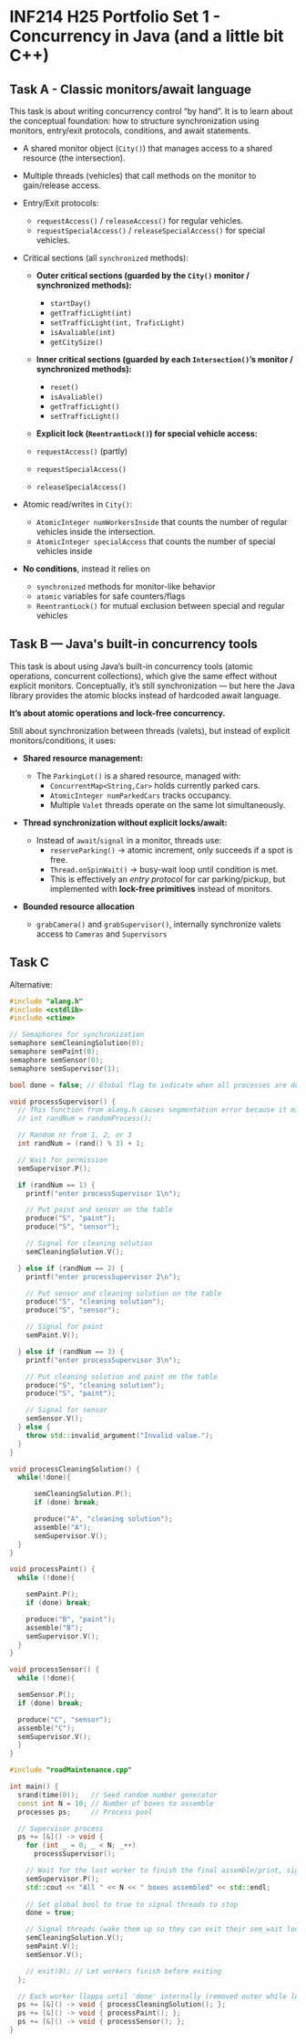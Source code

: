 # INF214 H25 Portfolio Set 1 - Concurrency in Java (and a little bit C++)

## Task A - Classic monitors/await language
This task is about writing concurrency control “by hand”. It is to learn about the conceptual foundation: how to 
structure synchronization using monitors, entry/exit protocols, conditions, and await statements.

- A shared monitor object (`City()`) that manages access to a shared resource (the intersection).


- Multiple threads (vehicles) that call methods on the monitor to gain/release access.


- Entry/Exit protocols:
    - `requestAccess()` / `releaseAccess()` for regular vehicles.
    - `requestSpecialAccess()` / `releaseSpecialAccess()` for special vehicles.


- Critical sections (all `synchronized` methods):
    - **Outer critical sections (guarded by the `City()` monitor / synchronized methods):**
        - `startDay()`
        - `getTrafficLight(int)`
        - `setTrafficLight(int, TraficLight)`
        - `isAvaliable(int)`
        - `getCitySize()`

    - **Inner critical sections (guarded by each `Intersection()`’s monitor / synchronized methods):**
        - `reset()`
        - `isAvaliable()`
        - `getTrafficLight()`
        - `setTrafficLight()`

    - **Explicit lock (`ReentrantLock()`) for special vehicle access:**
    - `requestAccess()` (partly)
    - `requestSpecialAccess()`
    - `releaseSpecialAccess()`


- Atomic read/writes in `City()`:
    - `AtomicInteger numWorkersInside` that counts the number of regular vehicles inside the intersection.
    - `AtomicInteger specialAccess` that counts the number of special vehicles inside

- **No conditions**, instead it relies on
    - `synchronized` methods for monitor-like behavior
    - `atomic` variables for safe counters/flags
    - `ReentrantLock()` for mutual exclusion between special and regular vehicles

## Task B — Java's built-in concurrency tools
This task is about using Java’s built-in concurrency tools (atomic operations, concurrent collections), which give the
same effect without explicit monitors. Conceptually, it’s still synchronization — but here the Java library provides the
atomic blocks instead of hardcoded await language.

**It’s about atomic operations and lock-free concurrency.**

Still about synchronization between threads (valets), but instead of explicit monitors/conditions, it uses:

- **Shared resource management:**
    - The `ParkingLot()` is a shared resource, managed with:
        - `ConcurrentMap<String,Car>` holds currently parked cars.
        - `AtomicInteger numParkedCars` tracks occupancy.
        - Multiple `Valet` threads operate on the same lot simultaneously.


- **Thread synchronization without explicit locks/await:**
    - Instead of `await`/`signal` in a monitor, threads use:
        - `reserveParking()` → atomic increment, only succeeds if a spot is free.
        - `Thread.onSpinWait()` → busy-wait loop until condition is met.
        - This is effectively an *entry protocol* for car parking/pickup, but implemented with **lock-free primitives**
          instead of monitors.


- **Bounded resource allocation**
    - `grabCamera()` and `grabSupervisor()`, internally synchronize valets access to `Cameras` and `Supervisors`


## Task C


Alternative: 
```cpp
#include "alang.h"
#include <cstdlib>
#include <ctime>

// Semaphores for synchronization
semaphore semCleaningSolution(0);
semaphore semPaint(0);
semaphore semSensor(0);
semaphore semSupervisor(1);

bool done = false; // Global flag to indicate when all processes are done

void processSupervisor() {
  // This function from alang.h causes segmentation error because it might not yet be initialized when called
  // int randNum = randomProcess();

  // Random nr from 1, 2, or 3
  int randNum = (rand() % 3) + 1;

  // Wait for permission
  semSupervisor.P();

  if (randNum == 1) {
    printf("enter processSupervisor 1\n");

    // Put paint and sensor on the table
    produce("S", "paint");
    produce("S", "sensor");

    // Signal for cleaning solution
    semCleaningSolution.V();

  } else if (randNum == 2) {
    printf("enter processSupervisor 2\n");

    // Put sensor and cleaning solution on the table 
    produce("S", "cleaning solution");
    produce("S", "sensor");

    // Signal for paint
    semPaint.V();

  } else if (randNum == 3) {
    printf("enter processSupervisor 3\n");

    // Put cleaning solution and paint on the table
    produce("S", "cleaning solution");
    produce("S", "paint");

    // Signal for sensor
    semSensor.V();
  } else {
    throw std::invalid_argument("Invalid value.");
  }
}

void processCleaningSolution() {
  while(!done){

      semCleaningSolution.P();
      if (done) break; 

      produce("A", "cleaning solution");
      assemble("A");
      semSupervisor.V();
  }
}

void processPaint() {
  while (!done){

    semPaint.P();
    if (done) break; 

    produce("B", "paint");
    assemble("B");
    semSupervisor.V();
  }
}

void processSensor() {
  while (!done){

  semSensor.P();
  if (done) break; 

  produce("C", "sensor");
  assemble("C");
  semSupervisor.V();
  }
}
```

```cpp
#include "roadMaintenance.cpp"

int main() {
  srand(time(0));   // Seed random number generator
  const int N = 10; // Number of boxes to assemble
  processes ps;     // Process pool

  // Supervisor process
  ps += [&]() -> void {
    for (int _ = 0; _ < N; _++)
      processSupervisor();

    // Wait for the last worker to finish the final assemble/print, signal the supervisor, and print in console
    semSupervisor.P();
    std::cout << "All " << N << " boxes assembled" << std::endl;
  
    // Set global bool to true to signal threads to stop
    done = true;

    // Signal threads (wake them up so they can exit their sem_wait loop)
    semCleaningSolution.V();
    semPaint.V();
    semSensor.V();

    // exit(0); // Let workers finish before exiting
  };

  // Each worker llopps until 'done' internally (removed outer while loop)
  ps += [&]() -> void { processCleaningSolution(); };
  ps += [&]() -> void { processPaint(); };
  ps += [&]() -> void { processSensor(); };
}
```
